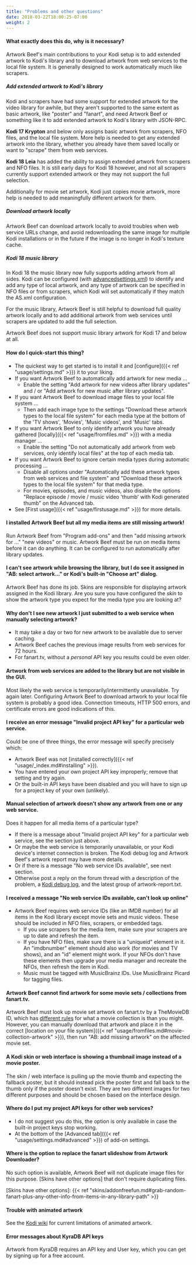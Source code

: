 ```yaml
---
title: "Problems and other questions"
date: 2018-03-22T18:00:25-07:00
weight: 2
---
```


#### What exactly does this do, why is it necessary?

Artwork Beef's main contributions to your Kodi setup is to add extended artwork to Kodi's library
and to download artwork from web services to the local file system. It is generally designed to
work automatically much like scrapers.

##### Add extended artwork to Kodi's library

Kodi and scrapers have had some support for extended artwork for the video library for awhile, but
they aren't supported to the same extent as basic artwork, like "poster" and "fanart", and need
Artwork Beef or something like it to add extended artwork to Kodi's library with JSON-RPC.

**Kodi 17 Krypton** and below only assigns basic artwork from scrapers, NFO files, and the
local file system. More help is needed to get any extended artwork into the library, whether you
already have them saved locally or want to "scrape" them from web services.

**Kodi 18 Leia** has added the ability to assign extended artwork from scrapers and NFO files.
It is still early days for Kodi 18 however, and not all scrapers currently
support extended artwork or they may not support the full selection.

Additionally for movie set artwork, Kodi just copies movie artwork, more help is needed
to add meaningfully different artwork for them.

##### Download artwork locally

Artwork Beef can download artwork locally to avoid troubles when web service URLs change, and
avoid redownloading the same image for multiple Kodi installations or in the future if the image
is no longer in Kodi's texture cache.

##### Kodi 18 music library

In Kodi 18 the music library now fully supports adding artwork from all sides. Kodi can be configured
(with [advancedsettings.xml](https://forum.kodi.tv/showthread.php?tid=331555&pid=2731639#pid2731639))
to identify and add any type of local artwork, and any type of artwork can be specified in NFO files
or from scrapers, which Kodi will set automatically if they match the AS.xml configuration.

For the music library, Artwork Beef is still helpful to download full quality artwork locally
and to add additional artwork from web services until scrapers are updated to add the full selection.

Artwork Beef does not support music library artwork for Kodi 17 and below at all.

#### How do I quick-start this thing?

- The quickest way to get started is to install it and [configure]({{< ref "usage/settings.md" >}})
  it to your liking.
- If you want Artwork Beef to automatically add artwork for new media ...
    - Enable the setting "Add artwork for new videos after library updates" and / or
      "Add artwork for new music after library updates".
- If you want Artwork Beef to download image files to your local file system ...
    - Then add each image type to the settings "Download these artwork types to the local file system"
      for each media type at the bottom of the 'TV shows', 'Movies', 'Music videos', and 'Music' tabs.
- If you want Artwork Beef to only identify artwork you have already gathered
  [locally]({{< ref "usage/fromfiles.md" >}}) with a media manager ...
    - Enable the setting "Do not automatically add artwork from web services, only identify local files"
      at the top of each media tab.
- If you want Artwork Beef to ignore certain media types during automatic processing ...
    - Disable all options under "Automatically add these artwork types from web services and
      file system" and "Download these artwork types to the local file system" for that media type.
    - For movies, episodes, and music videos, also disable the options "Replace episode / movie /
      music video 'thumb' with Kodi generated thumb" on the Advanced tab.
- See [First usage]({{< ref "usage/firstusage.md" >}}) for more details.

#### I installed Artwork Beef but all my media items are still missing artwork!

Run Artwork Beef from "Program add-ons" and then "add missing artwork for ..." "new videos" or music.
Artwork Beef must be run on media items before it can do anything. It can be configured to run
automatically after library updates.

#### I can't see artwork while browsing the library, but I do see it assigned in "AB: select artwork..." or Kodi's built-in "Choose art" dialog.

Artwork Beef has done its job. Skins are responsible for displaying artwork assigned in the
Kodi library. Are you sure you have configured the _skin_ to show the artwork type you expect
for the media type you are looking at?

#### Why don't I see new artwork I just submitted to a web service when manually selecting artwork?

- It may take a day or two for new artwork to be available due to server caching.
- Artwork Beef caches the previous image results from web services for 72 hours.
- For fanart.tv, without a _personal_ API key you results could be even older.

#### Artwork from web services are added to the library but are not visible in the GUI.

Most likely the web service is temporarily/intermittently unavailable. Try again later.
Configuring Artwork Beef to download artwork to your local file system is probably a good idea.
Connection timeouts, HTTP 500 errors, and certificate errors are good indications of this.

#### I receive an error message "Invalid project API key" for a particular web service.

Could be one of three things, the error message will specify precisely which:

- Artwork Beef was not [installed correctly]({{< ref "usage/_index.md#installing" >}}).
- You have entered your own project API key improperly; remove that setting and try again.
- Or the built-in API keys have been disabled and you will have to sign up for a project
  key of your own (unlikely).

#### Manual selection of artwork doesn't show any artwork from one or any web service.

Does it happen for all media items of a particular type?

- If there is a message about "Invalid project API key" for a particular web service, see
  the section just above.
- Or maybe the web service is temporarily unavailable, or your Kodi device's internet connection
  is broken. The Kodi debug log and Artwork Beef's artwork report may have more details.
- Or if there is a message "No web service IDs available", see next section.
- Otherwise post a reply on the forum thread with a description of the problem, a
  [Kodi debug log](https://kodi.wiki/view/Debug-log), and the latest group of artwork-report.txt.

#### I received a message "No web service IDs available, can't look up online"

- Artwork Beef requires web service IDs (like an IMDB number) for all items in the Kodi library except
  movie sets and music videos. These should be included in NFO files, scrapers, or embedded tags.
    - If you use scrapers for the media item, make sure your scrapers are up to date and
      refresh the item.
    - If you have NFO files, make sure there is a "uniqueid" element in it.
      An "imdbnumber" element should also work (for movies and TV shows), and an "id" element might work.
      If your NFOs don't have these elements then upgrade your media manager and recreate the NFOs,
      then refresh the item in Kodi.
    - Music must be tagged with MusicBrainz IDs. Use MusicBrainz Picard for tagging files.

#### Artwork Beef cannot find artwork for some movie sets / collections from fanart.tv.

Artwork Beef must look up movie set artwork on fanart.tv by a TheMovieDB ID, which has
[different rules](https://www.themoviedb.org/bible/collection)
for what a movie collection is than you might.
However, you can manually download that artwork and place it in the correct
[location on your file system]({{< ref "usage/fromfiles.md#movie-collection-artwork" >}}),
then run "AB: add missing artwork" on the affected movie set.

#### A Kodi skin or web interface is showing a thumbnail image instead of a movie poster.

The skin / web interface is pulling up the movie thumb and expecting the fallback poster,
but it should instead pick the poster first and fall back to the thumb only if the poster
doesn't exist. They are two different images for two different purposes and should be chosen
based on the interface design.

#### Where do I put my project API keys for other web services?

- I do not suggest you do this, the option is only available in case the built-in project keys
  stop working.
- At the bottom of the [Advanced tab]({{< ref "usage/settings.md#advanced" >}}) of add-on settings.

#### Where is the option to replace the fanart slideshow from Artwork Downloader?

No such option is available, Artwork Beef will not duplicate image files for this purpose.
[Skins have other options] that don't require duplicating files.

[Skins have other options]: {{< ref "skins/addonfreefun.md#grab-random-fanart-plus-any-other-info-from-items-in-any-library-path" >}}

#### Trouble with animated artwork

See the [Kodi wiki](https://kodi.wiki/view/Artwork_types#Limitations_of_animated_artwork)
for current limitations of animated artwork.

#### Error messages about KyraDB API keys

Artwork from KyraDB requires an API key and User key, which you can get by signing up for a
free account.
